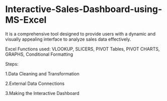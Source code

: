 # Interactive-Sales-Dashboard-using-MS-Excel
It is a comprehensive tool designed to provide users with a dynamic and visually appealing interface to analyze sales data effectively. 

Excel Functions used: VLOOKUP, SLICERS, PIVOT Tables, PIVOT CHARTS, GRAPHS, Conditional Formatting

Steps: 

1.Data Cleaning and Transformation 

2.External Data Connections 

3.Making the Interactive Dashboard
